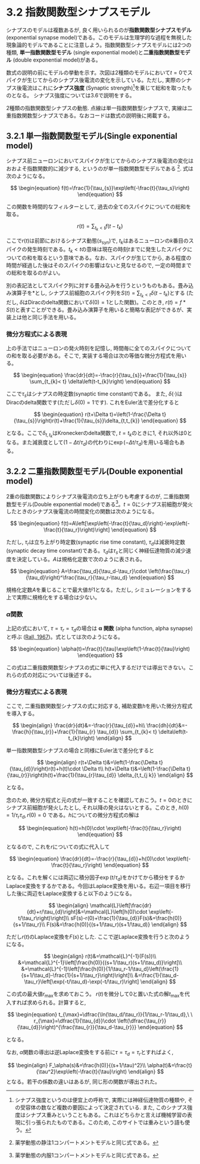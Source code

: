 # 3.2 指数関数型シナプスモデル
シナプスのモデルは複数あるが, 良く用いられるのが**指数関数型シナプスモデル**(exponential synapse model)である。このモデルは生理学的な過程を無視した現象論的モデルであることに注意しよう。指数関数型シナプスモデルには2つの種類, **単一指数関数型モデル** (single exponential model)と**二重指数関数型モデル** (double exponential model)がある。

数式の説明の前にモデルの挙動を示す。次図は2種類のモデルにおいて$t=0$でスパイクが生じてからのシナプス後電流の変化を示している。ただし, 実際のシナプス後電流はこれに**シナプス強度** (Synaptic strength)[^synstr]を乗じて総和を取ったものとなる。 シナプス強度については3.6で説明をする。

2種類の指数関数型シナプスの動態. 点線は単一指数関数型シナプスで, 実線は二重指数関数型シナプスである。なおコードは数式の説明後に掲載する。

[^synstr]: シナプス強度というのは便宜上の呼称で, 実際には神経伝達物質の種類や, その受容体の数など複数の要因によって決定されている. また, このシナプス強度はシナプス重みということもある。これはどちらかと言えば機械学習の表現に引っ張られたものである。このため, このサイトでは重みという語も使う。

## 3.2.1 単一指数関数型モデル(Single exponential model)
シナプス前ニューロンにおいてスパイクが生じてからのシナプス後電流の変化はおおよそ指数関数的に減少する, というのが単一指数関数型モデルである [^comp]. 式は次のようになる。

[^comp]: 薬学動態の静注1コンパートメントモデルと同じ式である。

$$
\begin{equation}
f(t)=\frac{1}{\tau_{s}}\exp\left(-\frac{t}{\tau_s}\right)    
\end{equation}
$$

この関数を時間的なフィルターとして, 過去の全てのスパイクについての総和を取る。

$$
\begin{equation}
r(t)=\sum_{t_{k}< t} f\left(t-t_{k}\right)
\end{equation}
$$

ここで${r(t)}$は前節におけるシナプス動態($s_{\text{syn}}$)で, $t_{k}$はあるニューロンの$k$番目のスパイクの発生時刻である。${t_{k}<t}$の意味は現在の時刻$t$までに発生したスパイクについての和を取るという意味である。なお、スパイクが生じてから, ある程度の時間が経過した後はそのスパイクの影響はないと見なせるので, 一定の時間までの総和を取るのがよい。

別の表記法としてスパイク列に対する畳み込みを行うというものもある。畳み込み演算子を$*$とし, シナプス前細胞のスパイク列を$S(t)=\sum_{t_{k}< t} \delta\left(t-t_{k}\right)$とする (ただし, $\delta$はDiracのdelta関数において$\delta(0)=1$とした関数)。このとき, $r(t)=f*S(t)$と表すことができる。畳み込み演算子を用いると簡略な表記ができるが、実装上は他と同じ手法を用いる。

### 微分方程式による表現
上の手法ではニューロンの発火時刻を記憶し, 時間毎に全てのスパイクについての和を取る必要がある。そこで, 実装する場合は次の等価な微分方程式を用いる。

$$
\begin{equation}
\frac{dr}{dt}=-\frac{r}{\tau_{s}}+\frac{1}{\tau_{s}} \sum_{t_{k}< t} \delta\left(t-t_{k}\right)   
\end{equation}
$$

ここで$\tau_s$はシナプスの時定数(synaptic time constant)である。 また, $\delta(\cdot)$はDiracのdelta関数です(ただし$\delta(0)=1$です). これをEuler法で差分化すると 

$$
\begin{equation}
r(t+\Delta t)=\left(1-\frac{\Delta t}{\tau_{s}}\right)r(t)+\frac{1}{\tau_{s}}\delta_{t,t_{k}} 
\end{equation}
$$

となる。ここで$\delta_{t,t_{k}}$はKroneckerのdelta関数で, $t=t_{k}$のときに1, それ以外は0となる。また減衰度として$\left(1-\Delta  t/\tau_{d}\right)$の代わりに$\exp\left(-\Delta t/\tau_{d}\right)$を用いる場合もある。

## 3.2.2 二重指数関数型モデル(Double exponential model)
2重の指数関数によりシナプス後電流の立ち上がりも考慮するのが, 二重指数関数型モデル(Double exponential model)である[^comp2]。$t=0$にシナプス前細胞が発火したときのシナプス後電流の時間変化の関数は次のようになる。
[^comp2]: 薬学動態の内服1コンパートメントモデルと同じ式である。

$$
\begin{equation}
f(t)=A\left[\exp\left(-\frac{t}{\tau_d}\right)-\exp\left(-\frac{t}{\tau_r}\right)\right]    
\end{equation}
$$

ただし, ${\tau_r}$は立ち上がり時定数(synaptic rise time constant), ${\tau_d}$は減衰時定数(synaptic decay time constant)である。$\tau_{d}$は$\tau_{s}$と同じく神経伝達物質の減少速度を決定している。$A$は規格化定数で次のように表される。

$$
\begin{equation}
A=\frac{\tau_d}{\tau_d-\tau_r}\cdot \left(\frac{\tau_r}{\tau_d}\right)^\frac{\tau_r}{\tau_r-\tau_d}    
\end{equation}
$$

規格化定数$A$を乗じることで最大値が1となる。ただし, シミュレーションをする上で実際に規格化をする場合は少ない。

### $\alpha$関数
上記の式において, $\tau=\tau_{r}=\tau_{d}$の場合は $\boldsymbol{\alpha}$ **関数** (alpha function, alpha synapse)と呼ぶ ([Rall, 1967](https://pubmed.ncbi.nlm.nih.gov/6055351/))。式としては次のようになる。

$$
\begin{equation}
\alpha(t)=\frac{t}{\tau}\exp\left(1-\frac{t}{\tau}\right)    
\end{equation}
$$

この式は二重指数関数型シナプスの式に単に代入するだけでは導出できない。これらの式の対応については後述する。

### 微分方程式による表現
ここで, 二重指数関数型シナプスの式に対応する, 補助変数$h$を用いた微分方程式を導入する。 

$$
\begin{align} 
\frac{dr}{dt}&=-\frac{r}{\tau_{d}}+h\\
\frac{dh}{dt}&=-\frac{h}{\tau_{r}}+\frac{1}{\tau_{r} \tau_{d}} \sum_{t_{k}< t} \delta\left(t-t_{k}\right) 
\end{align} 
$$

単一指数関数型シナプスの場合と同様にEuler法で差分化すると 

$$
\begin{align} 
r(t+\Delta t)&=\left(1-\frac{\Delta t}{\tau_{d}}\right)r(t)+h(t)\cdot \Delta t\\ 
h(t+\Delta t)&=\left(1-\frac{\Delta t}{\tau_{r}}\right)h(t)+\frac{1}{\tau_{r}\tau_{d}} \delta_{t,t_{j k}}
\end{align}
$$

となる。

念のため, 微分方程式と元の式が一致することを確認しておこう。$t=0$のときにシナプス前細胞が発火したとし, それ以降の発火はないとする。このとき, $h(0)=1/\tau_{r}\tau_{d}, r(0)=0$ である。$h$についての微分方程式の解は

$$
\begin{equation}
h(t)=h(0)\cdot \exp\left(-\frac{t}{\tau_r}\right)    
\end{equation}
$$

となるので, これを$r$についての式に代入して

$$
\begin{equation}
\frac{dr}{dt}=-\frac{r}{\tau_{d}}+h(0)\cdot \exp\left(-\frac{t}{\tau_r}\right) 
\end{equation}
$$

となる。これを解くには両辺に積分因子$\exp({t}/{\tau_d})$をかけてから積分をするかLaplace変換をするかである。今回はLaplace変換を用いる。右辺一項目を移行した後に両辺をLaplace変換すると以下のようになる。

$$
\begin{align}
\mathcal{L}\left[\frac{dr}{dt}+r/\tau_{d}\right]&=\mathcal{L}\left[h(0)\cdot \exp\left(-t/\tau_r\right)\right]\\
sF(s)-r(0)+\frac{1}{\tau_{d}}F(s)&=\frac{h(0)}{s+1/\tau_r}\\
F(s)&=\frac{h(0)}{(s+1/\tau_r)(s+1/\tau_d)}
\end{align}
$$

ただし$r(t)$のLaplace変換を$F(s)$とした. ここで逆Laplace変換を行うと次のようになる。

$$
\begin{align}
r(t)&=\mathcal{L}^{-1}(F(s))\\
&=\mathcal{L}^{-1}\left[\frac{h(0)}{(s+1/\tau_r)(s+1/\tau_d)}\right]\\
&=\mathcal{L}^{-1}\left[\frac{h(0)}{1/\tau_r-1/\tau_d}\left(\frac{1}{s+1/\tau_d}-\frac{1}{s+1/\tau_r}\right)\right]\\
&=\frac{1}{\tau_d-\tau_r}\left[\exp(-t/\tau_d)-\exp(-t/\tau_r)\right]
\end{align}
$$

この式の最大値$r_{\max}$を求めておこう。 $r(t)$を微分して0と置いた式の解$t_{\max}$を代入すれば求められる。計算すると, 

$$
\begin{equation}
t_{\max}=\dfrac{\ln(\tau_d/\tau_r)}{1/\tau_r-1/\tau_d},\ \ r_{\max}=\dfrac{1}{\tau_{d}}\cdot \left(\dfrac{\tau_{r}}{\tau_{d}}\right)^{\frac{\tau_{r}}{\tau_d-\tau_{r}}}    
\end{equation}
$$

となる。

なお, $\alpha$関数の導出は逆Laplace変換をする前に$\tau=\tau_d=\tau_r$とすればよく, 

$$
\begin{align}
F_\alpha(s)&=\frac{h(0)}{(s+1/\tau)^2}\\
\alpha(t)&=\frac{t}{\tau^2}\exp\left(-\frac{t}{\tau}\right)
\end{align}
$$
となる。若干の係数の違いはあるが, 同じ形の関数が導出された。 